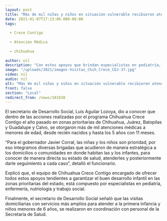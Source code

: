 ```yaml
---
layout: post
title: "Más de mil niñas y niños en situación vulnerable recibieron atención médica con Chihuahua Crece Contigo"
date: 2021-01-07T17:13:00.000-06:00
tags:
  
  - Crece Contigo
  
  - Atención Médica
  
  - chihuahua
  
author: nil
description: "Con estos apoyos que brindan especialistas en pediatría, enfermería, nutriología y trabajo social, se busca garantizar el buen desarrollo infantil en las zonas prioritarias del estado"
image: "/uploads/2021/images-Visitas_Chih_Crece_CDJ-37.jpg"
video: nil
audio: nil
alt: "Más de mil niñas y niños en situación vulnerable recibieron atención médica con Chihuahua Crece Contigo"
front: false
section: "Local"
redirect_from: /news/181938
---
```


El secretario de Desarrollo Social, Luis Aguilar Lozoya, dio a conocer que dentro de las acciones realizadas por el programa Chihuahua Crece Contigo el año pasado en zonas prioritarias de Chihuahua, Juárez, Batopilas y Guadalupe y Calvo, se otorgaron más de mil atenciones médicas a menores de edad, desde recién nacidos y hasta los 5 años con 11 meses.

“Para el gobernador Javier Corral, las niñas y los niños son prioridad, por eso integramos diversas brigadas que acudieron de manera estratégica a los domicilios o comunidades en donde habitan las y  los infantes, para conocer de manera directa su estado de salud, atenderles y posteriormente darle seguimiento a cada caso”, detalló el funcionario.

Explicó que, el equipo de Chihuahua Crece Contigo encargado de ofrecer todos estos apoyos tendientes a garantizar el buen desarrollo infantil en las zonas prioritarias del estado, está compuesto por especialistas en pediatría, enfermería, nutriología y trabajo social.

Finalmente, el secretario de Desarrollo Social señaló que las visitas domiciliarias con servicios más amplios para atender a la primera infancia y niños menores de 6 años, se realizaron en coordinación con personal de la Secretaría de Salud.